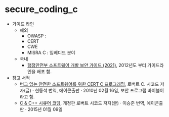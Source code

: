 # secure_coding_c
- 가이드 라인
  - 해외 
    - OWASP : 
    - CERT
    - CWE
    - MISRA C : 임베디드 분야
  - 국내
    - [행정안전부 소프트웨어 개발 보안 가이드 (2021)](https://www.mois.go.kr/synap/skin/doc.html?fn=BBS_202112310915185564&rs=/synapFile/202303/&synapUrl=%2Fsynap%2Fskin%2Fdoc.html%3Ffn%3DBBS_202112310915185564%26rs%3D%2FsynapFile%2F202303%2F&synapMessage=%EC%A0%95%EC%83%81), 2012년도 부터 가이드라인을 배포 함.
- 참고 서적
  - [버그 없는 안전한 소프트웨어를 위한 CERT C 프로그래밍](https://product.kyobobook.co.kr/detail/S000000935145), 로버트 C. 시코드 저자(글) · 현동석 번역, 에이콘출판 · 2010년 02월 16일, 보안 프로그램 바이블이라고 함.
  - [C & C++ 시큐어 코딩](https://product.kyobobook.co.kr/detail/S000000935666), 개정판 로버트 시코드 저자(글) · 이승준 번역, 에이콘출판 · 2015년 01월 09일
